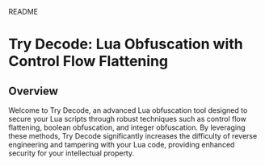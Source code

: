 README
# Try Decode: Lua Obfuscation with Control Flow Flattening

## Overview

Welcome to Try Decode, an advanced Lua obfuscation tool designed to secure your Lua scripts through robust techniques such as control flow flattening, boolean obfuscation, and integer obfuscation. By leveraging these methods, Try Decode significantly increases the difficulty of reverse engineering and tampering with your Lua code, providing enhanced security for your intellectual property.